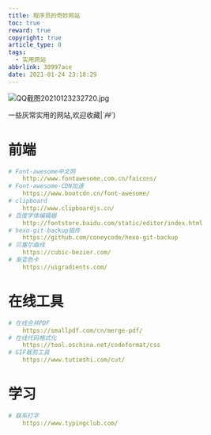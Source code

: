 ```yaml
---
title: 程序员的奇妙网站
toc: true
reward: true
copyright: true
article_type: 0
tags:
  - 实用网站
abbrlink: 30997ace
date: 2021-01-24 23:18:29
---
```


![QQ截图20210123232720.jpg](https://cdn.jsdelivr.net/gh/Anyway521/blogpic2@main/image/QQ截图20210123232720.jpg)

一些灰常实用的网站,欢迎收藏|*´艸`*)

<!-- more -->
# 前端

``` yml
# Font-awesome中文网
    http://www.fontawesome.com.cn/faicons/
# Font-awesome-CDN加速
    https://www.bootcdn.cn/font-awesome/
# clipboard
    http://www.clipboardjs.cn/
# 百度字体编辑器
    http://fontstore.baidu.com/static/editor/index.html
# hexo-git-backup插件
    https://github.com/coneycode/hexo-git-backup    
# 贝塞尔曲线
    https://cubic-bezier.com/
# 渐变色卡
    https://uigradients.com/
```

# 在线工具
``` yml
# 在线合并PDF
    https://smallpdf.com/cn/merge-pdf/
# 在线代码格式化
    https://tool.oschina.net/codeformat/css
# GIF裁剪工具
    https://www.tutieshi.com/cut/
```

# 学习
``` yml
# 联系打字
    https://www.typingclub.com/
```